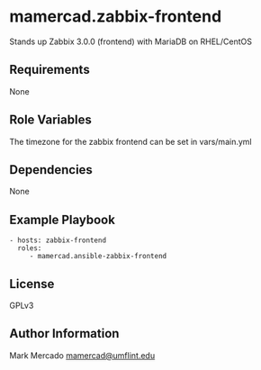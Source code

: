 mamercad.zabbix-frontend
=========

Stands up Zabbix 3.0.0 (frontend) with MariaDB on RHEL/CentOS

Requirements
------------

None

Role Variables
--------------

The timezone for the zabbix frontend can be set in vars/main.yml

Dependencies
------------

None

Example Playbook
----------------

    - hosts: zabbix-frontend
      roles:
         - mamercad.ansible-zabbix-frontend

License
-------

GPLv3

Author Information
------------------

Mark Mercado <mamercad@umflint.edu>
